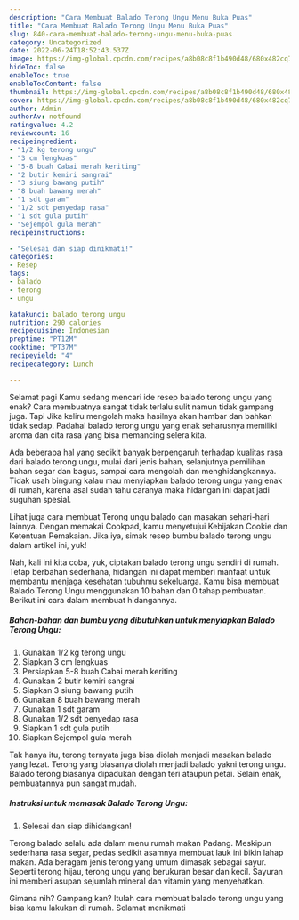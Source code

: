 ```yaml
---
description: "Cara Membuat Balado Terong Ungu Menu Buka Puas"
title: "Cara Membuat Balado Terong Ungu Menu Buka Puas"
slug: 840-cara-membuat-balado-terong-ungu-menu-buka-puas
category: Uncategorized
date: 2022-06-24T18:52:43.537Z
image: https://img-global.cpcdn.com/recipes/a8b08c8f1b490d48/680x482cq70/balado-terong-ungu-foto-resep-utama.jpg
hideToc: false
enableToc: true
enableTocContent: false
thumbnail: https://img-global.cpcdn.com/recipes/a8b08c8f1b490d48/680x482cq70/balado-terong-ungu-foto-resep-utama.jpg
cover: https://img-global.cpcdn.com/recipes/a8b08c8f1b490d48/680x482cq70/balado-terong-ungu-foto-resep-utama.jpg
author: Admin
authorAv: notfound
ratingvalue: 4.2
reviewcount: 16
recipeingredient:
- "1/2 kg terong ungu"
- "3 cm lengkuas"
- "5-8 buah Cabai merah keriting"
- "2 butir kemiri sangrai"
- "3 siung bawang putih"
- "8 buah bawang merah"
- "1 sdt garam"
- "1/2 sdt penyedap rasa"
- "1 sdt gula putih"
- "Sejempol gula merah"
recipeinstructions:

- "Selesai dan siap dinikmati!"
categories:
- Resep
tags:
- balado
- terong
- ungu

katakunci: balado terong ungu 
nutrition: 290 calories
recipecuisine: Indonesian
preptime: "PT12M"
cooktime: "PT37M"
recipeyield: "4"
recipecategory: Lunch

---
```



Selamat pagi Kamu sedang mencari ide resep balado terong ungu yang enak? Cara membuatnya sangat tidak terlalu sulit namun tidak gampang juga. Tapi Jika keliru mengolah maka hasilnya akan hambar dan bahkan tidak sedap. Padahal balado terong ungu yang enak seharusnya memiliki aroma dan cita rasa yang bisa memancing selera kita.


Ada beberapa hal yang sedikit banyak berpengaruh terhadap kualitas rasa dari balado terong ungu, mulai dari jenis bahan, selanjutnya pemilihan bahan segar dan bagus, sampai cara mengolah dan menghidangkannya. Tidak usah bingung kalau mau menyiapkan balado terong ungu yang enak di rumah, karena asal sudah tahu caranya maka hidangan ini dapat jadi suguhan spesial.

Lihat juga cara membuat Terong ungu balado dan masakan sehari-hari lainnya. Dengan memakai Cookpad, kamu menyetujui Kebijakan Cookie dan Ketentuan Pemakaian. Jika iya, simak resep bumbu balado terong ungu dalam artikel ini, yuk!


Nah, kali ini kita coba, yuk, ciptakan balado terong ungu sendiri di rumah. Tetap berbahan sederhana, hidangan ini dapat memberi manfaat untuk membantu menjaga kesehatan tubuhmu sekeluarga. Kamu bisa membuat Balado Terong Ungu menggunakan 10 bahan dan 0 tahap pembuatan. Berikut ini cara dalam membuat hidangannya.

<!--inarticleads1-->

##### Bahan-bahan dan bumbu yang dibutuhkan untuk menyiapkan Balado Terong Ungu:

1. Gunakan 1/2 kg terong ungu
1. Siapkan 3 cm lengkuas
1. Persiapkan 5-8 buah Cabai merah keriting
1. Gunakan 2 butir kemiri sangrai
1. Siapkan 3 siung bawang putih
1. Gunakan 8 buah bawang merah
1. Gunakan 1 sdt garam
1. Gunakan 1/2 sdt penyedap rasa
1. Siapkan 1 sdt gula putih
1. Siapkan Sejempol gula merah


Tak hanya itu, terong ternyata juga bisa diolah menjadi masakan balado yang lezat. Terong yang biasanya diolah menjadi balado yakni terong ungu. Balado terong biasanya dipadukan dengan teri ataupun petai. Selain enak, pembuatannya pun sangat mudah. 

<!--inarticleads2-->

##### Instruksi untuk memasak Balado Terong Ungu:


1. Selesai dan siap dihidangkan!

Terong balado selalu ada dalam menu rumah makan Padang. Meskipun sederhana rasa segar, pedas sedikit asamnya membuat lauk ini bikin lahap makan. Ada beragam jenis terong yang umum dimasak sebagai sayur. Seperti terong hijau, terong ungu yang berukuran besar dan kecil. Sayuran ini memberi asupan sejumlah mineral dan vitamin yang menyehatkan. 

Gimana nih? Gampang kan? Itulah cara membuat balado terong ungu yang bisa kamu lakukan di rumah. Selamat menikmati
